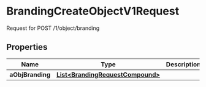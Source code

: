 

# BrandingCreateObjectV1Request

Request for POST /1/object/branding

## Properties

| Name | Type | Description | Notes |
|------------ | ------------- | ------------- | -------------|
|**aObjBranding** | [**List&lt;BrandingRequestCompound&gt;**](BrandingRequestCompound.md) |  |  |



